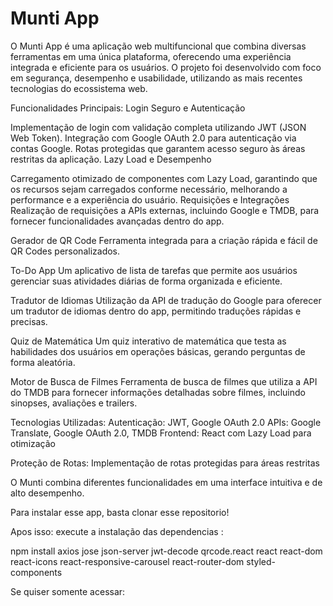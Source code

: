 # Munti App

O Munti App é uma aplicação web multifuncional que combina diversas ferramentas em uma única plataforma, oferecendo uma experiência integrada e eficiente para os usuários. O projeto foi desenvolvido com foco em segurança, desempenho e usabilidade, utilizando as mais recentes tecnologias do ecossistema web.

Funcionalidades Principais:
Login Seguro e Autenticação

Implementação de login com validação completa utilizando JWT (JSON Web Token).
Integração com Google OAuth 2.0 para autenticação via contas Google.
Rotas protegidas que garantem acesso seguro às áreas restritas da aplicação.
Lazy Load e Desempenho

Carregamento otimizado de componentes com Lazy Load, garantindo que os recursos sejam carregados conforme necessário, melhorando a performance e a experiência do usuário.
Requisições e Integrações
Realização de requisições a APIs externas, incluindo Google e TMDB, para fornecer funcionalidades avançadas dentro do app.

Gerador de QR Code
Ferramenta integrada para a criação rápida e fácil de QR Codes personalizados.

To-Do App
Um aplicativo de lista de tarefas que permite aos usuários gerenciar suas atividades diárias de forma organizada e eficiente.

Tradutor de Idiomas
Utilização da API de tradução do Google para oferecer um tradutor de idiomas dentro do app, permitindo traduções rápidas e precisas.

Quiz de Matemática
Um quiz interativo de matemática que testa as habilidades dos usuários em operações básicas, gerando perguntas de forma aleatória.

Motor de Busca de Filmes
Ferramenta de busca de filmes que utiliza a API do TMDB para fornecer informações detalhadas sobre filmes, incluindo sinopses, avaliações e trailers.

Tecnologias Utilizadas:
Autenticação: JWT, Google OAuth 2.0
APIs: Google Translate, Google OAuth 2.0, TMDB
Frontend: React com Lazy Load para otimização

Proteção de Rotas: Implementação de rotas protegidas para áreas restritas

O Munti combina diferentes funcionalidades em uma interface intuitiva e de alto desempenho.

Para instalar esse app, basta clonar esse repositorio!

Apos isso: execute a instalação das dependencias :

npm install axios jose json-server jwt-decode qrcode.react react react-dom react-icons react-responsive-carousel react-router-dom styled-components

Se quiser somente acessar: 






